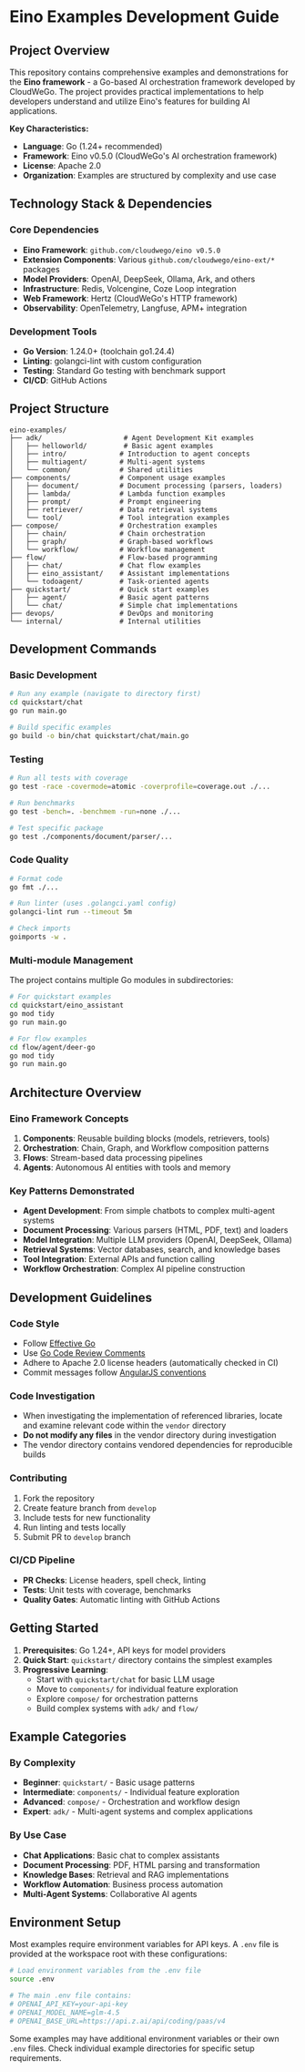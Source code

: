 # Eino Examples Development Guide

## Project Overview

This repository contains comprehensive examples and demonstrations for the **Eino framework** - a Go-based AI orchestration framework developed by CloudWeGo. The project provides practical implementations to help developers understand and utilize Eino's features for building AI applications.

**Key Characteristics:**
- **Language**: Go (1.24+ recommended)
- **Framework**: Eino v0.5.0 (CloudWeGo's AI orchestration framework)
- **License**: Apache 2.0
- **Organization**: Examples are structured by complexity and use case

## Technology Stack & Dependencies

### Core Dependencies
- **Eino Framework**: `github.com/cloudwego/eino v0.5.0`
- **Extension Components**: Various `github.com/cloudwego/eino-ext/*` packages
- **Model Providers**: OpenAI, DeepSeek, Ollama, Ark, and others
- **Infrastructure**: Redis, Volcengine, Coze Loop integration
- **Web Framework**: Hertz (CloudWeGo's HTTP framework)
- **Observability**: OpenTelemetry, Langfuse, APM+ integration

### Development Tools
- **Go Version**: 1.24.0+ (toolchain go1.24.4)
- **Linting**: golangci-lint with custom configuration
- **Testing**: Standard Go testing with benchmark support
- **CI/CD**: GitHub Actions

## Project Structure

```
eino-examples/
├── adk/                    # Agent Development Kit examples
│   ├── helloworld/         # Basic agent examples
│   ├── intro/             # Introduction to agent concepts
│   ├── multiagent/        # Multi-agent systems
│   └── common/            # Shared utilities
├── components/            # Component usage examples
│   ├── document/          # Document processing (parsers, loaders)
│   ├── lambda/            # Lambda function examples
│   ├── prompt/            # Prompt engineering
│   ├── retriever/         # Data retrieval systems
│   └── tool/              # Tool integration examples
├── compose/               # Orchestration examples
│   ├── chain/             # Chain orchestration
│   ├── graph/             # Graph-based workflows
│   └── workflow/          # Workflow management
├── flow/                  # Flow-based programming
│   ├── chat/              # Chat flow examples
│   ├── eino_assistant/    # Assistant implementations
│   └── todoagent/         # Task-oriented agents
├── quickstart/            # Quick start examples
│   ├── agent/             # Basic agent patterns
│   └── chat/              # Simple chat implementations
├── devops/                # DevOps and monitoring
└── internal/              # Internal utilities
```

## Development Commands

### Basic Development
```bash
# Run any example (navigate to directory first)
cd quickstart/chat
go run main.go

# Build specific examples
go build -o bin/chat quickstart/chat/main.go
```

### Testing
```bash
# Run all tests with coverage
go test -race -covermode=atomic -coverprofile=coverage.out ./...

# Run benchmarks
go test -bench=. -benchmem -run=none ./...

# Test specific package
go test ./components/document/parser/...
```

### Code Quality
```bash
# Format code
go fmt ./...

# Run linter (uses .golangci.yaml config)
golangci-lint run --timeout 5m

# Check imports
goimports -w .
```

### Multi-module Management
The project contains multiple Go modules in subdirectories:
```bash
# For quickstart examples
cd quickstart/eino_assistant
go mod tidy
go run main.go

# For flow examples
cd flow/agent/deer-go
go mod tidy
go run main.go
```

## Architecture Overview

### Eino Framework Concepts
1. **Components**: Reusable building blocks (models, retrievers, tools)
2. **Orchestration**: Chain, Graph, and Workflow composition patterns
3. **Flows**: Stream-based data processing pipelines
4. **Agents**: Autonomous AI entities with tools and memory

### Key Patterns Demonstrated
- **Agent Development**: From simple chatbots to complex multi-agent systems
- **Document Processing**: Various parsers (HTML, PDF, text) and loaders
- **Model Integration**: Multiple LLM providers (OpenAI, DeepSeek, Ollama)
- **Retrieval Systems**: Vector databases, search, and knowledge bases
- **Tool Integration**: External APIs and function calling
- **Workflow Orchestration**: Complex AI pipeline construction

## Development Guidelines

### Code Style
- Follow [Effective Go](https://golang.org/doc/effective_go)
- Use [Go Code Review Comments](https://github.com/golang/go/wiki/CodeReviewComments)
- Adhere to Apache 2.0 license headers (automatically checked in CI)
- Commit messages follow [AngularJS conventions](https://docs.google.com/document/d/1QrDFcIiPjSLDn3EL15IJygNPiHORgU1_OOAqWjiDU5Y/edit)

### Code Investigation
- When investigating the implementation of referenced libraries, locate and examine relevant code within the `vendor` directory
- **Do not modify any files** in the vendor directory during investigation
- The vendor directory contains vendored dependencies for reproducible builds

### Contributing
1. Fork the repository
2. Create feature branch from `develop`
3. Include tests for new functionality
4. Run linting and tests locally
5. Submit PR to `develop` branch

### CI/CD Pipeline
- **PR Checks**: License headers, spell check, linting
- **Tests**: Unit tests with coverage, benchmarks
- **Quality Gates**: Automatic linting with GitHub Actions

## Getting Started

1. **Prerequisites**: Go 1.24+, API keys for model providers
2. **Quick Start**: `quickstart/` directory contains the simplest examples
3. **Progressive Learning**:
   - Start with `quickstart/chat` for basic LLM usage
   - Move to `components/` for individual feature exploration
   - Explore `compose/` for orchestration patterns
   - Build complex systems with `adk/` and `flow/`

## Example Categories

### By Complexity
- **Beginner**: `quickstart/` - Basic usage patterns
- **Intermediate**: `components/` - Individual feature exploration
- **Advanced**: `compose/` - Orchestration and workflow design
- **Expert**: `adk/` - Multi-agent systems and complex applications

### By Use Case
- **Chat Applications**: Basic chat to complex assistants
- **Document Processing**: PDF, HTML parsing and transformation
- **Knowledge Bases**: Retrieval and RAG implementations
- **Workflow Automation**: Business process automation
- **Multi-Agent Systems**: Collaborative AI agents

## Environment Setup

Most examples require environment variables for API keys. A `.env` file is provided at the workspace root with these configurations:

```bash
# Load environment variables from the .env file
source .env

# The main .env file contains:
# OPENAI_API_KEY=your-api-key
# OPENAI_MODEL_NAME=glm-4.5
# OPENAI_BASE_URL=https://api.z.ai/api/coding/paas/v4
```

Some examples may have additional environment variables or their own `.env` files. Check individual example directories for specific setup requirements.